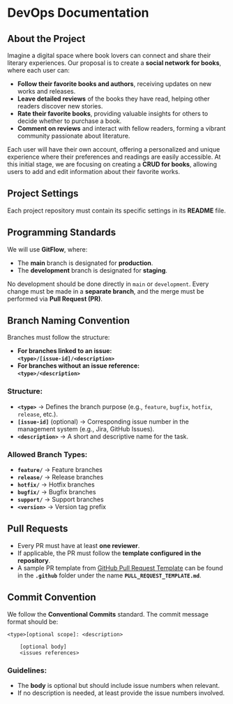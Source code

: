 # DevOps Documentation

## About the Project

Imagine a digital space where book lovers can connect and share their literary experiences. Our proposal is to create a **social network for books**, where each user can:

- **Follow their favorite books and authors**, receiving updates on new works and releases.
- **Leave detailed reviews** of the books they have read, helping other readers discover new stories.
- **Rate their favorite books**, providing valuable insights for others to decide whether to purchase a book.
- **Comment on reviews** and interact with fellow readers, forming a vibrant community passionate about literature.

Each user will have their own account, offering a personalized and unique experience where their preferences and readings are easily accessible. At this initial stage, we are focusing on creating a **CRUD for books**, allowing users to add and edit information about their favorite works.

## Project Settings

Each project repository must contain its specific settings in its **README** file.

## Programming Standards

We will use **GitFlow**, where:

- The **main** branch is designated for **production**.
- The **development** branch is designated for **staging**.

No development should be done directly in `main` or `development`. Every change must be made in a **separate branch**, and the merge must be performed via **Pull Request (PR)**.

## Branch Naming Convention

Branches must follow the structure:

- **For branches linked to an issue:**\
  **`<type>/[issue-id]/<description>`**
- **For branches without an issue reference:**\
  **`<type>/<description>`**

### Structure:

- **`<type>`** → Defines the branch purpose (e.g., `feature`, `bugfix`, `hotfix`, `release`, etc.).
- **`[issue-id]`** (optional) → Corresponding issue number in the management system (e.g., Jira, GitHub Issues).
- **`<description>`** → A short and descriptive name for the task.

### Allowed Branch Types:

- **`feature/`** → Feature branches
- **`release/`** → Release branches
- **`hotfix/`** → Hotfix branches
- **`bugfix/`** → Bugfix branches
- **`support/`** → Support branches
- **`<version>`** → Version tag prefix

## Pull Requests

- Every PR must have at least **one reviewer**.
- If applicable, the PR must follow the **template configured in the repository**.
- A sample PR template from [GitHub Pull Request Template](https://axolo.co/blog/p/part-3-github-pull-request-template) can be found in the **`.github`** folder under the name **`PULL_REQUEST_TEMPLATE.md`**.

## Commit Convention

We follow the **Conventional Commits** standard. The commit message format should be:

```
<type>[optional scope]: <description>

    [optional body]
    <issues references>
```

### Guidelines:

- The **body** is optional but should include issue numbers when relevant.
- If no description is needed, at least provide the issue numbers involved.

